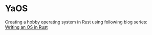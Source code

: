 # YaOS
Creating a hobby operating system in Rust using following blog series: [Writing an OS in Rust](https://os.phil-opp.com/)